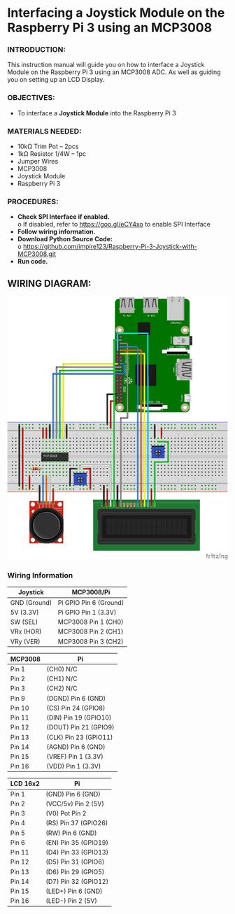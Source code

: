 # Interfacing a Joystick Module on the Raspberry Pi 3 using an MCP3008

### INTRODUCTION:
This instruction manual will guide you on how to interface a Joystick Module on the Raspberry Pi 3 using an MCP3008 ADC. As well as guiding you on setting up an LCD Display.

### OBJECTIVES:
*	To interface a **Joystick Module** into the Raspberry Pi 3

### MATERIALS NEEDED:
*	10kΩ Trim Pot – 2pcs
*	1kΩ Resistor 1/4W – 1pc
*	Jumper Wires
*	MCP3008
*	Joystick Module
*	Raspberry Pi 3

### PROCEDURES:
*	 **Check SPI Interface if enabled.** <br>
o	If disabled, refer to https://goo.gl/eCY4xo to enable SPI Interface
*	**Follow wiring information.**
*	**Download Python Source Code:** <br>
o	https://github.com/impire123/Raspberry-Pi-3-Joystick-with-MCP3008.git
*	**Run code.**

## WIRING DIAGRAM:
![Screenshot](wiring-diagram.png)

### Wiring Information
Joystick    |MCP3008/Pi
------------|------
GND (Ground)|Pi GPIO Pin 6 (Ground)
5V   (3.3V) |Pi GPIO Pin 1 (3.3V)
SW   (SEL)  |MCP3008 Pin 1 (CH0)
VRx  (HOR)  |MCP3008 Pin 2 (CH1)
VRy  (VER)  |MCP3008 Pin 3 (CH2)

MCP3008|Pi
-------|--
Pin 1  |(CH0)	N/C
Pin 2  |(CH1)	N/C
Pin 3  |(CH2)	N/C
Pin 9  |(DGND)	Pin 6 (GND)
Pin 10 |(CS)	Pin 24 (GPIO8)
Pin 11 |(DIN)	Pin 19 (GPIO10)
Pin 12 |(DOUT)	Pin 21 (GPIO9)
Pin 13 |(CLK)	Pin 23 (GPIO11)
Pin 14 |(AGND)	Pin 6 (GND)
Pin 15 |(VREF)	Pin 1 (3.3V)
Pin 16 |(VDD)	Pin 1 (3.3V)

LCD 16x2|Pi
--------|--
Pin 1   |(GND)	Pin 6 (GND)
Pin 2   |(VCC/5v)	Pin 2 (5V)
Pin 3   |(V0)	Pot Pin 2 
Pin 4   |(RS)	Pin 37 (GPIO26)
Pin 5   |(RW)	Pin 6 (GND)
Pin 6   |(EN)	Pin 35 (GPIO19)
Pin 11  |(D4)	Pin 33 (GPIO13)
Pin 12  |(D5)	Pin 31 (GPIO6)
Pin 13  |(D6)	Pin 29 (GPIO5)
Pin 14  |(D7)	Pin 32 (GPIO12)
Pin 15  |(LED+)	Pin 6 (GND)
Pin 16  |(LED-)	Pin 2 (5V)
